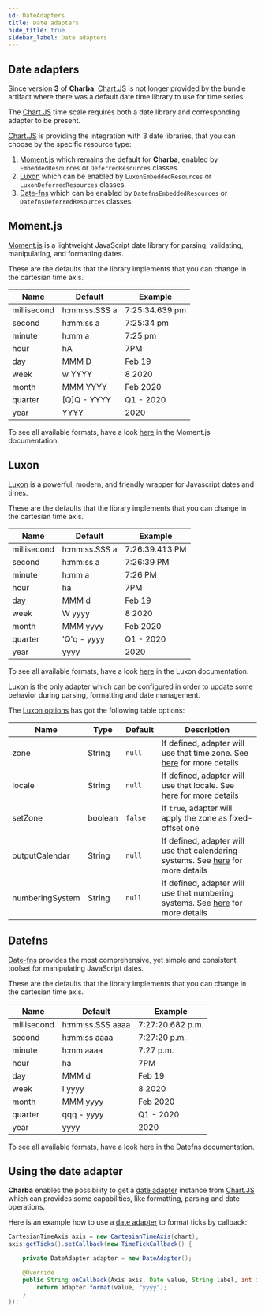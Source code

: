 ```yaml
---
id: DateAdapters
title: Date adapters
hide_title: true
sidebar_label: Date adapters
---
```

## Date adapters
Since version **3** of **Charba**, [Chart.JS](http://www.chartjs.org/) is not longer provided by the bundle artifact where there was a default date time library to use for time series.

The [Chart.JS](http://www.chartjs.org/) time scale requires both a date library and corresponding adapter to be present.

[Chart.JS](http://www.chartjs.org/) is providing the integration with 3 date libraries, that you can choose by the specific resource type:

 1. [Moment.js](https://momentjs.com/) which remains the default for **Charba**, enabled by `EmbeddedResources` or `DeferredResources` classes.
 1. [Luxon](https://moment.github.io/luxon/) which can be enabled by `LuxonEmbeddedResources` or `LuxonDeferredResources` classes. 
 1. [Date-fns](https://date-fns.org/) which can be enabled by `DatefnsEmbeddedResources` or `DatefnsDeferredResources` classes. 

## Moment.js

[Moment.js](https://momentjs.com/) is a lightweight JavaScript date library for parsing, validating, manipulating, and formatting dates.

These are the defaults that the library implements that you can change in the cartesian time axis.

| Name | Default | Example
| ---- | ------- | -------
| millisecond | h:mm:ss.SSS a | 7:25:34.639 pm
| second | h:mm:ss a | 7:25:34 pm
| minute | h:mm a | 7:25 pm
| hour | hA | 7PM
| day | MMM D | Feb 19
| week | w YYYY | 8 2020
| month | MMM YYYY | Feb 2020
| quarter | [Q]Q - YYYY | Q1 - 2020
| year | YYYY | 2020

To see all available formats, have a look [here](https://moment.github.io/luxon/docs/manual/formatting.html) in the Moment.js documentation.

## Luxon

[Luxon](https://moment.github.io/luxon/) is a powerful, modern, and friendly wrapper for Javascript dates and times. 

These are the defaults that the library implements that you can change in the cartesian time axis.

| Name | Default | Example
| ---- | ------- | -------
| millisecond | h:mm:ss.SSS a | 7:26:39.413 PM
| second | h:mm:ss a | 7:26:39 PM
| minute | h:mm a | 7:26 PM
| hour | ha | 7PM
| day | MMM d | Feb 19
| week | W yyyy | 8 2020
| month | MMM yyyy | Feb 2020
| quarter | 'Q'q - yyyy | Q1 - 2020
| year | yyyy | 2020

To see all available formats, have a look [here](https://moment.github.io/luxon/docs/manual/formatting.html) in the Luxon documentation.

[Luxon](https://moment.github.io/luxon/) is the only adapter which can be configured in order to update some behavior during parsing, formatting and date management.

The [Luxon options](http://www.pepstock.org/Charba/3.3/org/pepstock/charba/client/adapters/LuxonOptions.html) has got the following table options:

| Name | Type | Default | Description
| -----| ---- | --------| -----------
| zone | String | `null` | If defined, adapter will use that time zone. See [here](https://moment.github.io/luxon/docs/manual/zones.html) for more details
| locale | String | `null` | If defined, adapter will use that locale. See [here](https://moment.github.io/luxon/docs/manual/intl.html) for more details
| setZone | boolean | `false` | If `true`, adapter will apply the zone as fixed-offset one
| outputCalendar | String | `null` | If defined, adapter will use that calendaring systems. See [here](https://moment.github.io/luxon/docs/manual/calendars.html) for more details
| numberingSystem | String | `null` | If defined, adapter will use that numbering systems. See [here](https://moment.github.io/luxon/docs/manual/intl.html) for more details
 
## Datefns

[Date-fns](https://date-fns.org/) provides the most comprehensive, yet simple and consistent toolset for manipulating JavaScript dates.

These are the defaults that the library implements that you can change in the cartesian time axis.

| Name | Default | Example
| ---- | ------- | -------
| millisecond | h:mm:ss.SSS aaaa | 7:27:20.682 p.m.
| second | h:mm:ss aaaa | 7:27:20 p.m.
| minute | h:mm aaaa | 7:27 p.m.
| hour | ha | 7PM
| day | MMM d | Feb 19
| week | I yyyy | 8 2020
| month | MMM yyyy | Feb 2020
| quarter | qqq - yyyy | Q1 - 2020
| year | yyyy | 2020

To see all available formats, have a look [here](https://date-fns.org/v2.9.0/docs/format) in the Datefns documentation.

## Using the date adapter

**Charba** enables the possibility to get a [date adapter](http://www.pepstock.org/Charba/3.3/org/pepstock/charba/client/adapters/DateAdapter.html) instance from [Chart.JS](http://www.chartjs.org/) which can provides some capabilities, like formatting, parsing and date operations.

Here is an example how to use a [date adapter](http://www.pepstock.org/Charba/3.3/org/pepstock/charba/client/adapters/DateAdapter.html) to format ticks by callback:

```java
CartesianTimeAxis axis = new CartesianTimeAxis(chart);
axis.getTicks().setCallback(new TimeTickCallback() {

	private DateAdapter adapter = new DateAdapter();

	@Override
	public String onCallback(Axis axis, Date value, String label, int index, List<TimeTickItem> values) {
		return adapter.format(value, "yyyy");
	}
});
```
